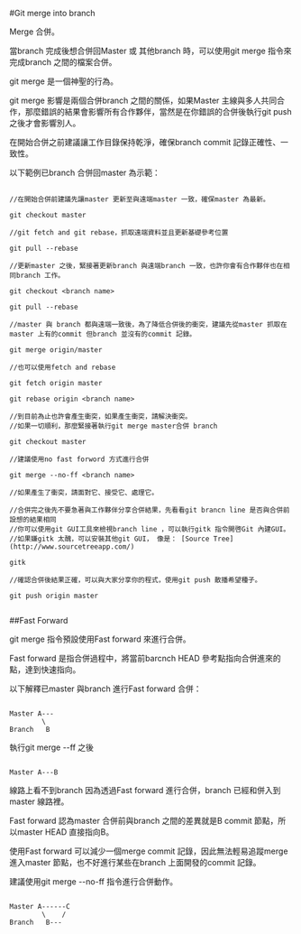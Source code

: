 #Git merge into branch

Merge 合併。

當branch 完成後想合併回Master 或 其他branch 時，可以使用git merge 指令來完成branch 之間的檔案合併。

git merge 是一個神聖的行為。

git merge 影響是兩個合併branch 之間的關係，如果Master 主線與多人共同合作，那麼錯誤的結果會影響所有合作夥伴，當然是在你錯誤的合併後執行git push 之後才會影響別人。

在開始合併之前建議讓工作目錄保持乾淨，確保branch commit 記錄正確性、一致性。

以下範例已branch 合併回master 為示範：

```

//在開始合併前建議先讓master 更新至與遠端master 一致，確保master 為最新。

git checkout master

//git fetch and git rebase，抓取遠端資料並且更新基礎參考位置

git pull --rebase

//更新master 之後，緊接著更新branch 與遠端branch 一致，也許你會有合作夥伴也在相同branch 工作。

git checkout <branch name>

git pull --rebase

//master 與 branch 都與遠端一致後，為了降低合併後的衝突，建議先從master 抓取在master 上有的commit 但branch 並沒有的commit 記錄。

git merge origin/master

//也可以使用fetch and rebase

git fetch origin master

git rebase origin <branch name>

//到目前為止也許會產生衝突，如果產生衝突，請解決衝突。
//如果一切順利，那麼緊接著執行git merge master合併 branch

git checkout master

//建議使用no fast forword 方式進行合併

git merge --no-ff <branch name>

//如果產生了衝突，請面對它、接受它、處理它。

//合併完之後先不要急著與工作夥伴分享合併結果，先看看git brancn line 是否與合併前設想的結果相同
//你可以使用git GUI工具來檢視branch line ，可以執行gitk 指令開啓Git 內建GUI。 
//如果嫌gitk 太醜，可以安裝其他git GUI， 像是： [Source Tree](http://www.sourcetreeapp.com/)

gitk

//確認合併後結果正確，可以與大家分享你的程式，使用git push 散播希望種子。

git push origin master


```

##Fast Forward

git merge 指令預設使用Fast forward 來進行合併。

Fast forward 是指合併過程中，將當前barcnch HEAD 參考點指向合併進來的點，達到快速指向。

以下解釋已master 與branch 進行Fast forward 合併：

```

Master A---
        \ 
Branch   B

```

執行git merge --ff 之後

```

Master A---B

```

線路上看不到branch 因為透過Fast forward 進行合併，branch 已經和併入到master 線路裡。

Fast forward 認為master 合併前與branch 之間的差異就是B commit 節點，所以master HEAD 直接指向B。

使用Fast forward 可以減少一個merge commit 記錄，因此無法輕易追蹤merge 進入master 節點，也不好進行某些在branch 上面開發的commit 記錄。

建議使用git merge --no-ff 指令進行合併動作。

```

Master A------C
        \    /
Branch   B---

```



